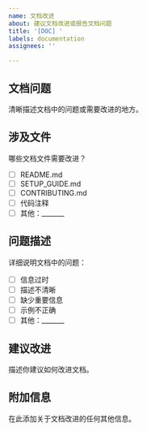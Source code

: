 ```yaml
---
name: 文档改进
about: 建议文档改进或报告文档问题
title: '[DOC] '
labels: documentation
assignees: ''

---
```


## 文档问题
清晰描述文档中的问题或需要改进的地方。

## 涉及文件
哪些文档文件需要改进？
- [ ] README.md
- [ ] SETUP_GUIDE.md
- [ ] CONTRIBUTING.md
- [ ] 代码注释
- [ ] 其他：_______

## 问题描述
详细说明文档中的问题：
- [ ] 信息过时
- [ ] 描述不清晰
- [ ] 缺少重要信息
- [ ] 示例不正确
- [ ] 其他：_______

## 建议改进
描述你建议如何改进文档。

## 附加信息
在此添加关于文档改进的任何其他信息。

